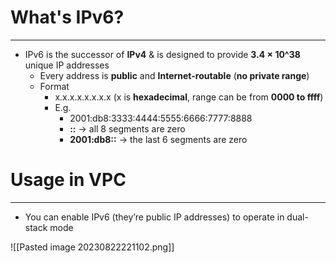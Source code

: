 # What's IPv6?
---

* IPv6 is the successor of **IPv4** & is designed to provide **3.4 × 10^38** unique IP addresses
	* Every address is **public** and **Internet-routable** (**no private range**)
	* Format
		* x.x.x.x.x.x.x.x (x is **hexadecimal**, range can be from **0000 to ffff**)
		* E.g.
			* 2001:db8:3333:4444:5555:6666:7777:8888
			* **::** -> all 8 segments are zero
			* **2001:db8::** -> the last 6 segments are zero

# Usage in VPC
---

* You can enable IPv6 (they’re public IP addresses) to operate in dual-stack mode

![[Pasted image 20230822221102.png]]

